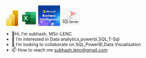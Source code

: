 <img src ="https://github.com/subhashsql/Supplier-Case-Study-Full/blob/main/Files_jpeg/64px-New_Power_BI_Logo.svg.png" width="50"> <img src ="https://github.com/subhashsql/Supplier-Case-Study-Full/blob/main/Files_jpeg/Excel.svg" width="50"> <img src ="https://github.com/subhashsql/Supplier-Case-Study-Full/blob/main/Files_jpeg/Msbi.jfif" width="70"> <img src ="https://github.com/subhashsql/Supplier-Case-Study-Full/blob/main/Files_jpeg/download.png" width="60">  


- 👋Hi, I’m subhash, MSc-LENC 
- 👀 I’m interested in Data analytics,powerbi,SQL,T-Sql
- 💞️ I’m looking to collaborate on SQL,PowerBI,Data Visualisation
- 📫 How to reach me subhash.lenc@gmail.com

<!---
subhashsql/subhashsql is a ✨ special ✨ repository because its `README.md` (this file) appears on your GitHub profile.
You can click the Preview link to take a look at your changes.
--->
